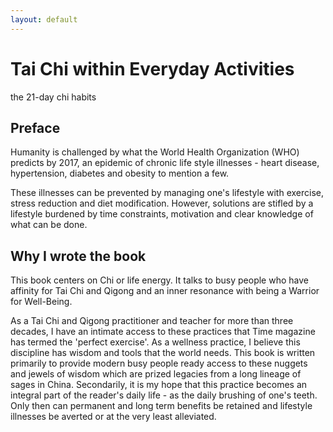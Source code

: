 ```yaml
---
layout: default
---
```


<div class="hero-unit">
  <h1>Tai Chi within Everyday Activities</h1>
  <p>
    the 21-day chi habits
  </p>
</div>

## Preface

Humanity is challenged by what the World Health Organization (WHO) predicts by 2017, an epidemic of chronic life style illnesses - heart disease, hypertension, diabetes and obesity to mention a few.

These illnesses can be prevented by managing one's lifestyle with exercise, stress reduction and diet modification. However, solutions are stifled by a lifestyle burdened by time constraints, motivation and clear knowledge of what can be done.

## Why I wrote the book

This book centers on Chi or life energy. It talks to busy people who have affinity for Tai Chi and Qigong and an inner resonance with being a Warrior for Well-Being.

As a Tai Chi and Qigong practitioner and teacher for more than three decades, I have an intimate access to these practices that Time magazine has termed the 'perfect exercise'. As a wellness practice, I believe this discipline has wisdom and tools that the world needs. This book is written primarily to provide modern busy people ready access to these nuggets and jewels of wisdom which are prized legacies from a long lineage of sages in China. Secondarily, it is my hope that this practice becomes an integral part of the reader's daily life - as the daily brushing of one's teeth. Only then can permanent and long term benefits be retained and lifestyle illnesses be averted or at the very least alleviated.
